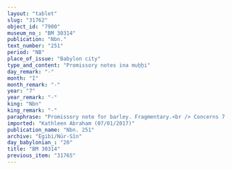 ```yaml
---
layout: "tablet"
slug: "31762"
object_id: "7900"
museum_no_: "BM 30314"
publication: "Nbn."
text_number: "251"
period: "NB"
place_of_issue: "Babylon city"
type_and_content: "Promissory notes ina muẖẖi"
day_remark: "-"
month: "I"
month_remark: "-"
year: "7"
year_remark: "-"
king: "Nbn"
king_remark: "-"
paraphrase: "Promissory note for barley. Fragmentary.<br /> Concerns 7 kor of barley, assets in the undivided property (<em>qaqqad kar&ecirc;</em>) that belongs to <strong>A<sub>1</sub></strong>, and <strong>A<sub>2</sub></strong>. The barley is at <strong>B</strong>&#39;s disposal (probably to do business with) and he should pay it back in Ayyār (II) according to his share in [broken off]. The document may have a business-related background. Witnesses.<br /> &nbsp;<br /> <strong>A<sub>1 </sub></strong>= Bān&ucirc;nu/Ṣillāya//Rab-ban&ecirc;; <strong>A<sub>2 </sub></strong>= Nab&ucirc;-ahhē-iddin/&Scaron;ulāya//Egibi; <strong>B </strong>= Kalbāya/Nab&ucirc;-balāssu-iqbi//Arad"
imported: "Kathleen Abraham (07/01/2017)"
publication_name: "Nbn. 251"
archive: "Egibi/Nūr-Sîn"
day_babylonian_: "20"
title: "BM 30314"
previous_item: "31765"
---
```

